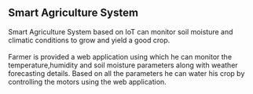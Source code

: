 <h2>Smart Agriculture System</h2>
Smart Agriculture System based on IoT can monitor soil moisture and climatic conditions to grow and yield a good crop. <br><br>
Farmer is provided a web application using which he can monitor the temperature,humidity and soil moisture parameters along with weather forecasting details. Based on all the parameters he can water his crop by controlling the motors using the web application. 
